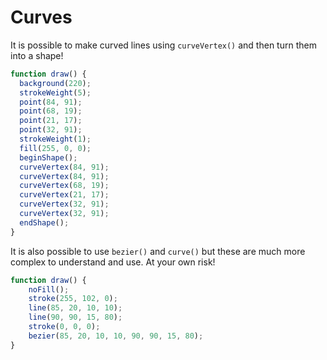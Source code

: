 # Curves

It is possible to make curved lines using `curveVertex()` and then turn them into a shape!

```javascript
function draw() {
  background(220);
  strokeWeight(5);
  point(84, 91);
  point(68, 19);
  point(21, 17);
  point(32, 91);
  strokeWeight(1);
  fill(255, 0, 0);
  beginShape();
  curveVertex(84, 91);
  curveVertex(84, 91);
  curveVertex(68, 19);
  curveVertex(21, 17);
  curveVertex(32, 91);
  curveVertex(32, 91);
  endShape();
}
```

It is also possible to use `bezier()` and `curve()` but these are much more complex to understand and use. At your own risk!

```javascript
function draw() {
    noFill();
    stroke(255, 102, 0);
    line(85, 20, 10, 10);
    line(90, 90, 15, 80);
    stroke(0, 0, 0);
    bezier(85, 20, 10, 10, 90, 90, 15, 80);
}
```

